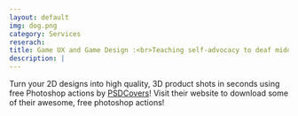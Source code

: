 ```yaml
---
layout: default
img: dog.png
category: Services
reserach: 
title: Game UX and Game Design :<br>Teaching self-advocacy to deaf middle-schoolers
description: |
---
```

  Turn your 2D designs into high quality, 3D
  product shots in seconds using free Photoshop actions by [PSDCovers](http://www.psdcovers.com/)! Visit
  their website to download some of their awesome, free photoshop actions!
